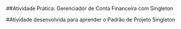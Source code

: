 ##Atividade Prática: Gerenciador de Conta Financeira com Singleton

#Atividade desenvolvida para aprender o Padrão de Projeto Singleton
